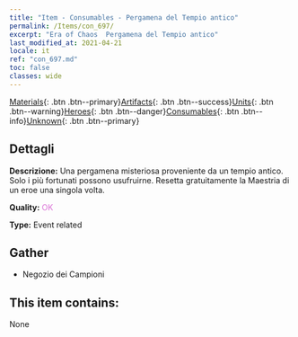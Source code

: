 ```yaml
---
title: "Item - Consumables - Pergamena del Tempio antico"
permalink: /Items/con_697/
excerpt: "Era of Chaos  Pergamena del Tempio antico"
last_modified_at: 2021-04-21
locale: it
ref: "con_697.md"
toc: false
classes: wide
---
```

 [Materials](/it/Items/){: .btn .btn--primary}[Artifacts](/it/Items/Artifacts/){: .btn .btn--success}[Units](/it/Items/Units/){: .btn .btn--warning}[Heroes](/it/Items/Heroes/){: .btn .btn--danger}[Consumables](/it/Items/Consumables/){: .btn .btn--info}[Unknown](/it/Items/Unknown/){: .btn .btn--primary}

## Dettagli
 **Descrizione:** Una pergamena misteriosa proveniente da un tempio antico. Solo i più fortunati possono usufruirne. Resetta gratuitamente la Maestria di un eroe una singola volta.

 **Quality:** <span style="color: #DA70D6">OK</span>

 **Type:** Event related

## Gather

*    Negozio dei Campioni 

## This item contains:

  None

